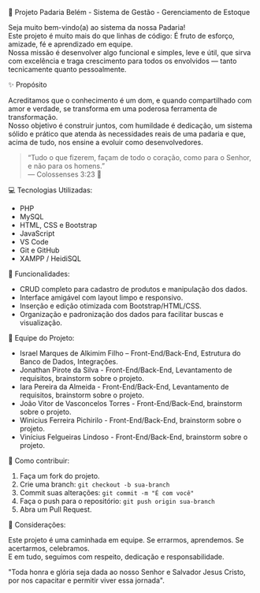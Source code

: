 🍞 Projeto Padaria Belém - Sistema de Gestão - Gerenciamento de Estoque 

Seja muito bem-vindo(a) ao sistema da nossa Padaria!  
Este projeto é muito mais do que linhas de código: É fruto de esforço, amizade, fé e aprendizado em equipe.  
Nossa missão é desenvolver algo funcional e simples, leve e útil, que sirva com excelência e traga crescimento para todos os envolvidos — tanto tecnicamente quanto pessoalmente.

✨ Propósito

Acreditamos que o conhecimento é um dom, e quando compartilhado com amor e verdade, se transforma em uma poderosa ferramenta de transformação.  
Nosso objetivo é construir juntos, com humildade é dedicação, um sistema sólido e prático que atenda às necessidades reais de uma padaria e que, acima de tudo, nos ensine a evoluir como desenvolvedores.

> “Tudo o que fizerem, façam de todo o coração, como para o Senhor, e não para os homens.”  
> — Colossenses 3:23 🙏

💻 Tecnologias Utilizadas:

- PHP 
- MySQL
- HTML, CSS e Bootstrap
- JavaScript
- VS Code
- Git e GitHub
- XAMPP / HeidiSQL

 🧩 Funcionalidades:

- CRUD completo para cadastro de produtos e manipulação dos dados.
- Interface amigável com layout limpo e responsivo.
- Inserção e edição otimizada com Bootstrap/HTML/CSS.
- Organização e padronização dos dados para facilitar buscas e visualização.

 👥 Equipe do Projeto:

- Israel Marques de Alkimim Filho – Front-End/Back-End, Estrutura do Banco de Dados, Integrações.
- Jonathan Pirote da Silva - Front-End/Back-End, Levantamento de requisitos, brainstorm sobre o projeto.
- Iara Pereira da Almeida - Front-End/Back-End, Levantamento de requisitos, brainstorm sobre o projeto.
- João Vitor de Vasconcelos Torres - Front-End/Back-End, brainstorm sobre o projeto.
- Winicius Ferreira Pichirilo - Front-End/Back-End, brainstorm sobre o projeto.
- Vinícius Felgueiras Lindoso - Front-End/Back-End, brainstorm sobre o projeto.

🤝 Como contribuir:

1. Faça um fork do projeto.
2. Crie uma branch: `git checkout -b sua-branch`
3. Commit suas alterações: `git commit -m "É com você"`
4. Faça o push para o repositório: `git push origin sua-branch`
5. Abra um Pull Request.

🙌 Considerações:

Este projeto é uma caminhada em equipe. Se errarmos, aprendemos. Se acertarmos, celebramos.  
E em tudo, seguimos com respeito, dedicação e responsabilidade.

"Toda honra e glória seja dada ao nosso Senhor e Salvador Jesus Cristo, por nos capacitar e permitir viver essa jornada".
